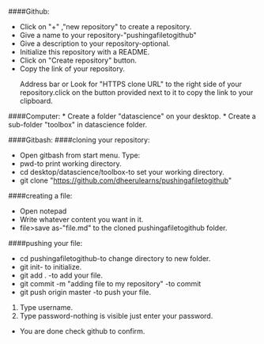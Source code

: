 ####Github:
* Click on "+" ,"new repository" to create a repository.
* Give a name to your repository-"pushingafiletogithub"
* Give a description to your repository-optional.
* Initialize this repository with a README.
* Click on "Create repository" button.
* Copy the link of your repository.
<ol>
          Address bar or
		  Look for "HTTPS clone URL" to the right side of your repository.click on the button provided next to it to copy the link to your clipboard.
</ol>
####Computer:
* Create a folder "datascience" on your desktop.
* Create a sub-folder "toolbox" in datascience folder.

####Gitbash:
####cloning your repository:
* Open gitbash from start menu.
Type:
* pwd-to print working directory.
* cd desktop/datascience/toolbox-to set your working directory.
* git clone "https://github.com/dheerulearns/pushingafiletogithub"


####creating a file:
* Open notepad
* Write whatever content you want in it.
* file>save as-"file.md" to the cloned pushingafiletogithub folder.

####pushing your file:
* cd pushingafiletogithub-to change directory to new folder.
* git init- to initialize.
* git add . -to add your file.
* git commit -m "adding file to my repository" -to commit
* git push origin master -to push your file.
<ol>
           <li> Type username. </li>
		   <li> Type password-nothing is visible just enter your password.</li>
</ol>
		   
* You are done check github to confirm.